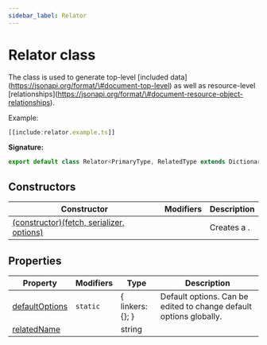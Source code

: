```yaml
---
sidebar_label: Relator
---
```


# Relator class

The class is used to generate top-level \[included
data\](https://jsonapi.org/format/\#document-top-level) as well as resource-level
\[relationships\](https://jsonapi.org/format/\#document-resource-object-relationships).

Example:

```typescript
[[include:relator.example.ts]]
```

**Signature:**

```typescript
export default class Relator<PrimaryType, RelatedType extends Dictionary<any> = any>
```

## Constructors

| Constructor                                                                     | Modifiers | Description |
| ------------------------------------------------------------------------------- | --------- | ----------- |
| [(constructor)(fetch, serializer, options)](./ts-japi.relator._constructor_.md) |           | Creates a . |

## Properties

| Property                                              | Modifiers           | Type             | Description                                                        |
| ----------------------------------------------------- | ------------------- | ---------------- | ------------------------------------------------------------------ |
| [defaultOptions](./ts-japi.relator.defaultoptions.md) | <code>static</code> | { linkers: {}; } | Default options. Can be edited to change default options globally. |
| [relatedName](./ts-japi.relator.relatedname.md)       |                     | string           |                                                                    |
